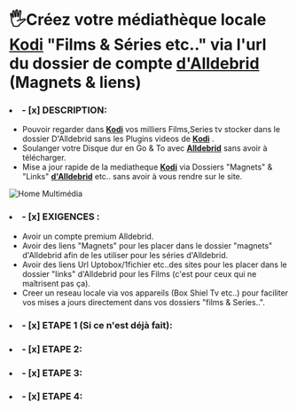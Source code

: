 # 🖐️Créez votre médiathèque locale **[Kodi](https://kodi.tv/download/)** "Films & Séries etc.." via l'url du dossier de compte **[d'Alldebrid](https://alldebrid.fr/)** (Magnets & liens)

### <li>- [x] DESCRIPTION: </li>
-  Pouvoir regarder dans **[Kodi](https://kodi.tv/download/)** vos milliers Films,Series tv stocker dans le dossier D'Alldebrid sans les Plugins videos de **[Kodi](https://kodi.tv/download/)** .
-  Soulanger votre Disque dur en Go & To avec **[Alldebrid](https://alldebrid.fr/)** sans avoir à télécharger.
-  Mise a jour rapide de la mediatheque  **[Kodi](https://kodi.tv/download/)** via Dossiers "Magnets" & "Links" **[d'Alldebrid](https://alldebrid.fr/)** etc.. sans avoir à vous rendre sur le site.

![Home Multimédia](https://github.com/victore447/LiensEtMagnetsAlldebridEnMultimedia/assets/48101775/d5bd6362-c8f8-4111-b89e-152aff972fc5)

### <li>- [x] EXIGENCES : </li> 
- Avoir un compte premium Alldebrid.
- Avoir des liens "Magnets"  pour les placer dans le dossier "magnets" d'Alldebrid  afin de les utiliser pour les séries d'Alldebrid.
- Avoir des liens Url Uptobox/1fichier etc..des sites pour les placer dans le dossier "links" d'Alldebrid pour les Films (c'est pour ceux qui ne maîtrisent pas ça).
- Creer un reseau locale via vos appareils (Box Shiel Tv etc..) pour faciliter vos mises a jours directement dans vos dossiers "films & Series..".

### <li>- [x] ETAPE 1 (Si ce n'est déjà fait): </li>



### <li>- [x] ETAPE 2: </li>



### <li>- [x] ETAPE 3: </li>



### <li>- [x] ETAPE 4: </li>

